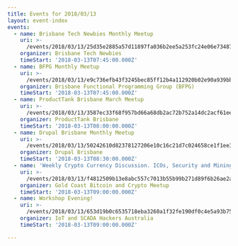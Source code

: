 ```yaml
---
title: Events for 2018/03/13
layout: event-index
events:
  - name: Brisbane Tech Newbies Monthly Meetup
    uri: >-
      /events/2018/03/13/25d35e2885a57d11897fa036b2ee5a253fc24e06e73487d4958af52cb1dd6408
    organizer: Brisbane Tech Newbies
    timeStart: '2018-03-13T07:45:00.000Z'
  - name: BFPG Monthly Meetup
    uri: >-
      /events/2018/03/13/e9c736efb43f3245bec85ff12b4a112920b02e90a939bbbcd3562cdf5939e6c2
    organizer: Brisbane Functional Programming Group (BFPG)
    timeStart: '2018-03-13T07:45:00.000Z'
  - name: ProductTank Brisbane March Meetup
    uri: >-
      /events/2018/03/13/3587ec33f68f957bd66a68db2ac72b752a14dc2acf61eece03d5dc8f42f23267
    organizer: ProductTank Brisbane
    timeStart: '2018-03-13T08:00:00.000Z'
  - name: Drupal Brisbane Monthly Meetup
    uri: >-
      /events/2018/03/13/50242610d82378127206e10c16c21d7c024658ce1f1ee375d27544bddddb31bd
    organizer: Drupal Brisbane
    timeStart: '2018-03-13T08:30:00.000Z'
  - name: 'Weekly Crypto Currency Discussion. ICOs, Security and Mining and more'
    uri: >-
      /events/2018/03/13/f4812509b13e8abc557c7013b55b99b271d89f6b26ae2a1c79471f9d4bd68e64
    organizer: Gold Coast Bitcoin and Crypto Meetup
    timeStart: '2018-03-13T09:00:00.000Z'
  - name: Workshop Evening!
    uri: >-
      /events/2018/03/13/653d19b0c6535718eba3260a1f32fe190df0c4e5a93b7555638bd8bd11323626
    organizer: IoT and SCADA Hackers Australia
    timeStart: '2018-03-13T09:00:00.000Z'

---
```

